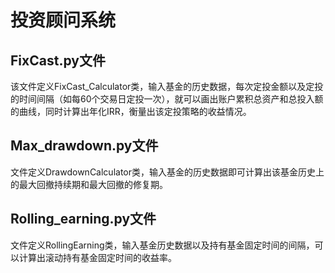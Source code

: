 # 投资顾问系统
## FixCast.py文件
该文件定义FixCast_Calculator类，输入基金的历史数据，每次定投金额以及定投的时间间隔（如每60个交易日定投一次），就可以画出账户累积总资产和总投入额的曲线，同时计算出年化IRR，衡量出该定投策略的收益情况。

## Max_drawdown.py文件
文件定义DrawdownCalculator类，输入基金的历史数据即可计算出该基金历史上的最大回撤持续期和最大回撤的修复期。

## Rolling_earning.py文件
文件定义RollingEarning类，输入基金历史数据以及持有基金固定时间的间隔，可以计算出滚动持有基金固定时间的收益率。
